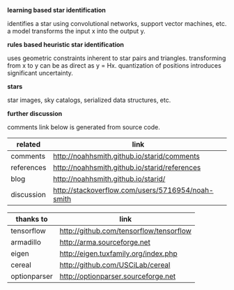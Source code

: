 **learning based star identification**

identifies a star using convolutional networks, support vector machines, etc. a model transforms the input x into the output y.

**rules based heuristic star identification**

uses geometric constraints inherent to star pairs and triangles. transforming from x to y can be as direct as y = Hx. quantization of positions introduces significant uncertainty.

**stars**

star images, sky catalogs, serialized data structures, etc.

**further discussion**

comments link below is generated from source code.

related | link
----- | ---
comments | http://noahhsmith.github.io/starid/comments
references | http://noahhsmith.github.io/starid/references
blog | http://noahhsmith.github.io/starid/
discussion | http://stackoverflow.com/users/5716954/noah-smith

thanks to | link
----- | ---
tensorflow | http://github.com/tensorflow/tensorflow
armadillo | http://arma.sourceforge.net
eigen | http://eigen.tuxfamily.org/index.php
cereal| http://github.com/USCiLab/cereal
optionparser | http://optionparser.sourceforge.net

